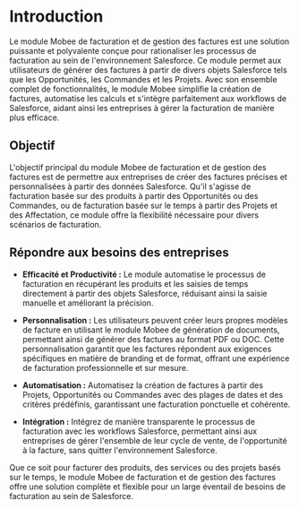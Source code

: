 # Introduction

Le module Mobee de facturation et de gestion des factures est une solution puissante et polyvalente conçue pour rationaliser les processus de facturation au sein de l'environnement Salesforce. Ce module permet aux utilisateurs de générer des factures à partir de divers objets Salesforce tels que les Opportunités, les Commandes et les Projets. Avec son ensemble complet de fonctionnalités, le module Mobee simplifie la création de factures, automatise les calculs et s'intègre parfaitement aux workflows de Salesforce, aidant ainsi les entreprises à gérer la facturation de manière plus efficace.

## Objectif

L'objectif principal du module Mobee de facturation et de gestion des factures est de permettre aux entreprises de créer des factures précises et personnalisées à partir des données Salesforce. Qu'il s'agisse de facturation basée sur des produits à partir des Opportunités ou des Commandes, ou de facturation basée sur le temps à partir des Projets et des Affectation, ce module offre la flexibilité nécessaire pour divers scénarios de facturation.

## Répondre aux besoins des entreprises

- **Efficacité et Productivité :** Le module automatise le processus de facturation en récupérant les produits et les saisies de temps directement à partir des objets Salesforce, réduisant ainsi la saisie manuelle et améliorant la précision.

- **Personnalisation :** Les utilisateurs peuvent créer leurs propres modèles de facture en utilisant le module Mobee de génération de documents, permettant ainsi de générer des factures au format PDF ou DOC. Cette personnalisation garantit que les factures répondent aux exigences spécifiques en matière de branding et de format, offrant une expérience de facturation professionnelle et sur mesure.

- **Automatisation :** Automatisez la création de factures à partir des Projets, Opportunités ou Commandes avec des plages de dates et des critères prédéfinis, garantissant une facturation ponctuelle et cohérente.

- **Intégration :** Intégrez de manière transparente le processus de facturation avec les workflows Salesforce, permettant ainsi aux entreprises de gérer l'ensemble de leur cycle de vente, de l'opportunité à la facture, sans quitter l'environnement Salesforce.

Que ce soit pour facturer des produits, des services ou des projets basés sur le temps, le module Mobee de facturation et de gestion des factures offre une solution complète et flexible pour un large éventail de besoins de facturation au sein de Salesforce.
